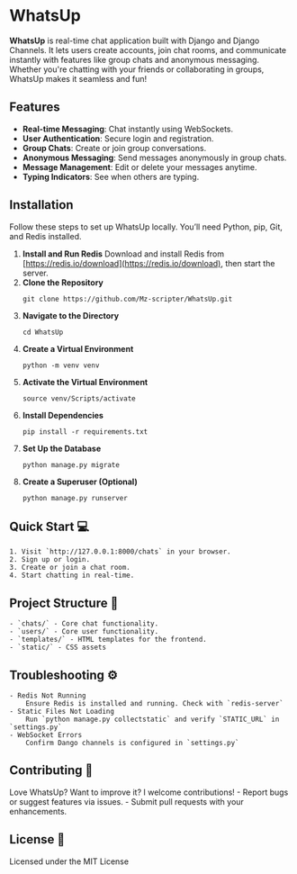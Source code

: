# WhatsUp

**WhatsUp** is real-time chat application built with Django and Django Channels. It lets users create accounts, join chat rooms, and communicate instantly with features like group chats and anonymous messaging. Whether you're chatting with your friends or collaborating in groups, WhatsUp makes it seamless and fun!


## Features

- **Real-time Messaging**: Chat instantly using WebSockets.
- **User Authentication**: Secure login and registration.
- **Group Chats**: Create or join group conversations.
- **Anonymous Messaging**: Send messages anonymously in group chats.
- **Message Management**: Edit or delete your messages anytime.
- **Typing Indicators**: See when others are typing.


## Installation

Follow these steps to set up WhatsUp locally. You’ll need Python, pip, Git, and Redis installed.

1. **Install and Run Redis**
    Download and install Redis from [https://redis.io/download](https://redis.io/download), then start the server.
2. **Clone the Repository**
    ```
    git clone https://github.com/Mz-scripter/WhatsUp.git
    ```
3. **Navigate to the Directory**
    ```
    cd WhatsUp
    ```
4. **Create a Virtual Environment**
    ```
    python -m venv venv
    ```
5. **Activate the Virtual Environment**
    ```
    source venv/Scripts/activate
    ```
6. **Install Dependencies**
    ```
    pip install -r requirements.txt
    ```
7. **Set Up the Database**
    ```
    python manage.py migrate
    ```
8. **Create a Superuser (Optional)**
    ```
    python manage.py runserver
    ```


## Quick Start 💻
    1. Visit `http://127.0.0.1:8000/chats` in your browser.
    2. Sign up or login.
    3. Create or join a chat room.
    4. Start chatting in real-time.


## Project Structure 📁
    - `chats/` - Core chat functionality.
    - `users/` - Core user functionality.
    - `templates/` - HTML templates for the frontend.
    - `static/` - CSS assets


## Troubleshooting ⚙
    - Redis Not Running
        Ensure Redis is installed and running. Check with `redis-server`
    - Static Files Not Loading
        Run `python manage.py collectstatic` and verify `STATIC_URL` in `settings.py`
    - WebSocket Errors
        Confirm Dango channels is configured in `settings.py`


## Contributing 🤝
Love WhatsUp? Want to improve it? I welcome contributions!
    - Report bugs or suggest features via issues.
    - Submit pull requests with your enhancements.


## License 📃
Licensed under the MIT License
